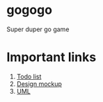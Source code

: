 # gogogo

Super duper go game

# Important links

1. [Todo list](https://docs.google.com/document/d/19hGjg0QUJMwZTH48HQ5HkU7UqgZRfmxDeDnpzSdTuAY/edit?usp=sharing)
2. [Design mockup](https://docs.google.com/drawings/d/1ucMMrTP3UiyRts88lRxMLXqQiXoAFwD3j2J41WkBVnQ/edit?usp=sharing)
3. [UML](https://docs.google.com/drawings/d/1HARpEhZraQNfqVMYWzOkR66Aa887fYOwB5PCMxS-_gc/edit?usp=sharing)